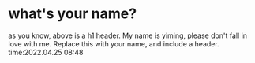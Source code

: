 # what's your name?
as you know, above is a h1 header.
My name is yiming, please don't fall in love with me.
Replace this with your name, and include a header.
time:2022.04.25 08:48

